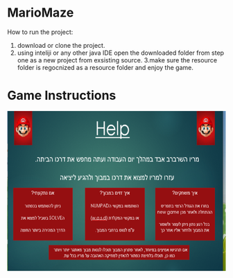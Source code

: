 # MarioMaze



How to run the project:
1. download or clone the project.
2. using inteliji or any other java IDE open the downloaded folder from step one as a new project from exsisting source.
3.make sure the resource folder is regocnized as a resource folder and enjoy the game.

# Game Instructions

![](images/Screenshot_3.png)
